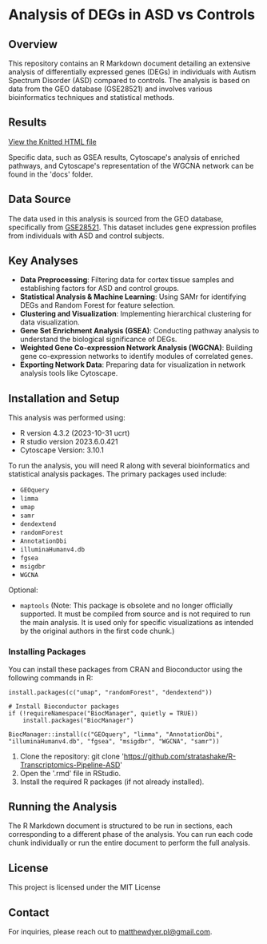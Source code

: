 # Analysis of DEGs in ASD vs Controls

## Overview
This repository contains an R Markdown document detailing an extensive analysis of differentially expressed genes (DEGs) in individuals with Autism Spectrum Disorder (ASD) 
compared to controls. The analysis is based on data from the GEO database (GSE28521) and involves various bioinformatics techniques and statistical methods.

## Results
[View the Knitted HTML file](https://htmlpreview.github.io/?https://github.com/stratashake/R-Transcriptomics-Pipeline-ASD/blob/main/docs/Output.html)

Specific data, such as GSEA results, Cytoscape's analysis of enriched pathways, and Cytoscape's representation of the WGCNA network can be found in the 'docs' folder.

## Data Source
The data used in this analysis is sourced from the GEO database, specifically from [GSE28521](https://www.ncbi.nlm.nih.gov/geo/geo2r/?acc=GSE28521). 
This dataset includes gene expression profiles from individuals with ASD and control subjects.

## Key Analyses
- **Data Preprocessing**: Filtering data for cortex tissue samples and establishing factors for ASD and control groups.
- **Statistical Analysis & Machine Learning**: Using SAMr for identifying DEGs and Random Forest for feature selection.
- **Clustering and Visualization**: Implementing hierarchical clustering for data visualization.
- **Gene Set Enrichment Analysis (GSEA)**: Conducting pathway analysis to understand the biological significance of DEGs.
- **Weighted Gene Co-expression Network Analysis (WGCNA)**: Building gene co-expression networks to identify modules of correlated genes.
- **Exporting Network Data**: Preparing data for visualization in network analysis tools like Cytoscape.

## Installation and Setup

This analysis was performed using:
- R version 4.3.2 (2023-10-31 ucrt)
- R studio version 2023.6.0.421
- Cytoscape Version: 3.10.1

To run the analysis, you will need R along with several bioinformatics and statistical analysis packages. The primary packages used include:

- `GEOquery`
- `limma`
- `umap`
- `samr`
- `dendextend`
- `randomForest`
- `AnnotationDbi`
- `illuminaHumanv4.db`
- `fgsea`
- `msigdbr`
- `WGCNA`

Optional:
- `maptools` (Note: This package is obsolete and no longer officially supported. It must be compiled from source and is not required to run the main analysis.
  It is used only for specific visualizations as intended by the original authors in the first code chunk.)

### Installing Packages

You can install these packages from CRAN and Bioconductor using the following commands in R:

```{r}
install.packages(c("umap", "randomForest", "dendextend"))

# Install Bioconductor packages
if (!requireNamespace("BiocManager", quietly = TRUE))
    install.packages("BiocManager")

BiocManager::install(c("GEOquery", "limma", "AnnotationDbi", "illuminaHumanv4.db", "fgsea", "msigdbr", "WGCNA", "samr"))
```

1. Clone the repository: git clone 'https://github.com/stratashake/R-Transcriptomics-Pipeline-ASD'
2. Open the '.rmd' file in RStudio.
3. Install the required R packages (if not already installed).

## Running the Analysis
The R Markdown document is structured to be run in sections, each corresponding to a different phase of the analysis. 
You can run each code chunk individually or run the entire document to perform the full analysis.

## License
This project is licensed under the MIT License

## Contact
For inquiries, please reach out to [matthewdyer.pl@gmail.com](mailto:matthewdyer.pl@gmail.com).
